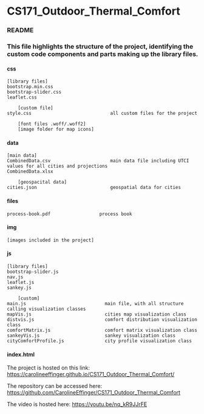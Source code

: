 # CS171_Outdoor_Thermal_Comfort

### README
### This file highlights the structure of the project, identifying the custom code components and parts making up the library files. 

#### css     
	[library files]
	bootstrap.min.css
	bootstrap-slider.css
	leaflet.css
	
        [custom file]
	style.css                             all custom files for the project

        [font files .woff/.woff2]
        [image folder for map icons]	

			
#### data		
	[main data]
	CombinedData.csv                      main data file including UTCI values for all cities and projections
	CombinedData.xlsx

        [geospacital data]
	cities.json                           geospatial data for cities


			
#### files		
	process-book.pdf	              process book
			
#### img		  
	[images included in the project]	
			
#### js		  
	[library files]
	bootstrap-slider.js
	nav.js
	leaflet.js
	sankey.js

        [custom]
	main.js                             main file, with all structure calling visualization classes
	mapVis.js                           cities map visualization class
	distvis.js                          comfort distribution visualization class
	comfortMatrix.js                    comfort matrix visualization class
	sankeyVis.js                        sankey visualization class
	cityComfortProfile.js               city profile visualization class




			
#### index.html			

The project is hosted on this link: https://carolineeffinger.github.io/CS171_Outdoor_Thermal_Comfort/

The repository can be accessed here: https://github.com/CarolineEffinger/CS171_Outdoor_Thermal_Comfort 

The video is hosted here: https://youtu.be/nq_kR9JJrFE
